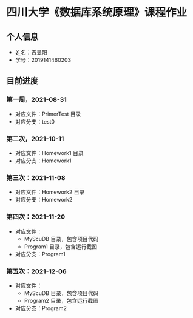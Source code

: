 # 四川大学《数据库系统原理》课程作业

## 个人信息

- 姓名：吉昱阳
- 学号：2019141460203

## 目前进度

### 第一周，2021-08-31

- 对应文件：PrimerTest 目录
- 对应分支：test0

### 第二次，2021-10-11

- 对应文件：Homework1 目录
- 对应分支：Homework1

### 第三次：2021-11-08

- 对应文件：Homework2 目录
- 对应分支：Homework2

### 第四次：2021-11-20

- 对应文件：
  - MyScuDB 目录，包含项目代码
  - Program1 目录，包含运行截图
- 对应分支：Program1

### 第五次：2021-12-06

- 对应文件：
  - MyScuDB 目录，包含项目代码
  - Program2 目录，包含运行截图
- 对应分支：Program2
